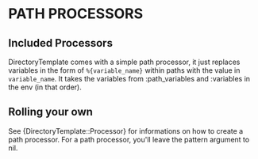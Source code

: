 PATH PROCESSORS
===============


Included Processors
-------------------

DirectoryTemplate comes with a simple path processor, it just replaces variables in the
form of `%{variable_name}` within paths with the value in `variable_name`. It takes the
variables from :path_variables and :variables in the env (in that order).


Rolling your own
----------------

See {DirectoryTemplate::Processor} for informations on how to create a path processor.
For a path processor, you'll leave the pattern argument to nil.
